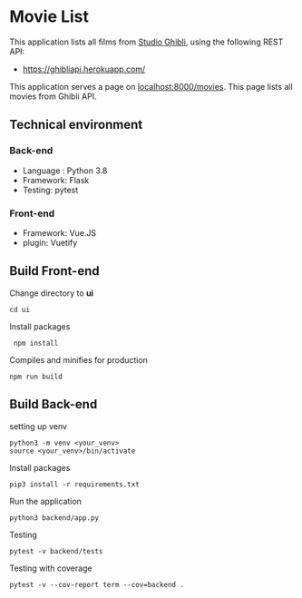# Movie List
This application lists all films from [Studio Ghibli](http://www.ghibli.jp/), using the following REST API:
* https://ghibliapi.herokuapp.com/

This application serves a page on [localhost:8000/movies](). This page lists all movies from Ghibli API.

## Technical environment

### Back-end
 * Language : Python 3.8  
 * Framework: Flask
 * Testing: pytest
 
### Front-end

* Framework: Vue.JS
* plugin: Vuetify


## Build Front-end

Change directory to **ui**
```shell script
cd ui 
```
Install packages 
```shell script
 npm install
```
Compiles and minifies for production 
```shell script
npm run build
```

## Build Back-end

setting up venv

```shell script
python3 -m venv <your_venv>
source <your_venv>/bin/activate 
```

Install packages
```shell script
pip3 install -r requirements.txt
```
Run the application
```shell script
python3 backend/app.py
```
Testing
```shell script
pytest -v backend/tests
```
Testing with coverage
```shell script
pytest -v --cov-report term --cov=backend . 
```

